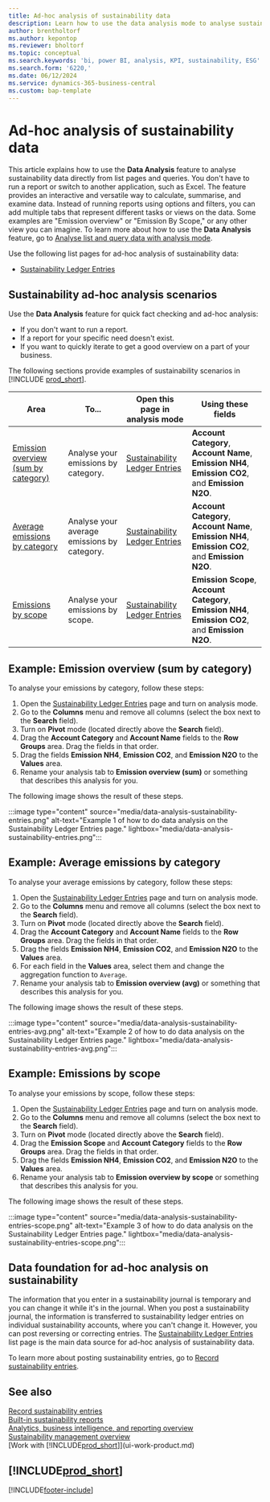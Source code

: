 ```yaml
---
title: Ad-hoc analysis of sustainability data
description: Learn how to use the data analysis mode to analyse sustainability data.
author: brentholtorf
ms.author: kepontop
ms.reviewer: bholtorf
ms.topic: conceptual
ms.search.keywords: 'bi, power BI, analysis, KPI, sustainability, ESG'
ms.search.form: '6220,'
ms.date: 06/12/2024
ms.service: dynamics-365-business-central
ms.custom: bap-template
---
```


# Ad-hoc analysis of sustainability data

This article explains how to use the **Data Analysis** feature to analyse sustainability data directly from list pages and queries. You don't have to run a report or switch to another application, such as Excel. The feature provides an interactive and versatile way to calculate, summarise, and examine data. Instead of running reports using options and filters, you can add multiple tabs that represent different tasks or views on the data. Some examples are "Emission overview" or "Emission By Scope," or any other view you can imagine. To learn more about how to use the **Data Analysis** feature, go to [Analyse list and query data with analysis mode](analysis-mode.md).

Use the following list pages for ad-hoc analysis of sustainability data:

- [Sustainability Ledger Entries](https://businesscentral.dynamics.com/?page=6220)

## Sustainability ad-hoc analysis scenarios

Use the **Data Analysis** feature for quick fact checking and ad-hoc analysis:

- If you don't want to run a report.
- If a report for your specific need doesn't exist.
- If you want to quickly iterate to get a good overview on a part of your business.

The following sections provide examples of sustainability scenarios in [!INCLUDE [prod_short](includes/prod_short.md)].

| Area | To... | Open this page in analysis mode | Using these fields |
| ---- | ----- | ------------------------------- |------------------- |
| [Emission overview (sum by category)](#example-emission-overview-sum-by-category) | Analyse your emissions by category. | [Sustainability Ledger Entries](https://businesscentral.dynamics.com/?page=6220) | **Account Category**, **Account Name**, **Emission NH4**, **Emission CO2**, and **Emission N2O**.|
| [Average emissions by category](#example-average-emissions-by-category) | Analyse your average emissions by category. | [Sustainability Ledger Entries](https://businesscentral.dynamics.com/?page=6220) | **Account Category**, **Account Name**, **Emission NH4**, **Emission CO2**, and **Emission N2O**.|
| [Emissions by scope](#example-emissions-by-scope) | Analyse your emissions by scope. | [Sustainability Ledger Entries](https://businesscentral.dynamics.com/?page=6220) | **Emission Scope**, **Account Category**, **Emission NH4**, **Emission CO2**, and **Emission N2O**.|

## Example: Emission overview (sum by category)

To analyse your emissions by category, follow these steps:

1. Open the [Sustainability Ledger Entries](https://businesscentral.dynamics.com/?page=6220) page and turn on analysis mode.
1. Go to the **Columns** menu and remove all columns (select the box next to the **Search** field).
1. Turn on **Pivot** mode (located directly above the **Search** field).
1. Drag the **Account Category** and **Account Name** fields to the **Row Groups** area. Drag the fields in that order.
1. Drag the fields **Emission NH4**, **Emission CO2**, and **Emission N2O** to the **Values** area.
1. Rename your analysis tab to **Emission overview (sum)** or something that describes this analysis for you.

The following image shows the result of these steps.

:::image type="content" source="media/data-analysis-sustainability-entries.png" alt-text="Example 1 of how to do data analysis on the Sustainability Ledger Entries page." lightbox="media/data-analysis-sustainability-entries.png":::

## Example: Average emissions by category

To analyse your average emissions by category, follow these steps:

1. Open the [Sustainability Ledger Entries](https://businesscentral.dynamics.com/?page=6220) page and turn on analysis mode.
1. Go to the **Columns** menu and remove all columns (select the box next to the **Search** field).
1. Turn on **Pivot** mode (located directly above the **Search** field).
1. Drag the **Account Category** and **Account Name** fields to the **Row Groups** area. Drag the fields in that order.
1. Drag the fields **Emission NH4**, **Emission CO2**, and **Emission N2O** to the **Values** area.
1. For each field in the **Values** area, select them and change the aggregation function to `Average`.
1. Rename your analysis tab to **Emission overview (avg)** or something that describes this analysis for you.

The following image shows the result of these steps.

:::image type="content" source="media/data-analysis-sustainability-entries-avg.png" alt-text="Example 2 of how to do data analysis on the Sustainability Ledger Entries page." lightbox="media/data-analysis-sustainability-entries-avg.png":::

## Example: Emissions by scope

To analyse your emissions by scope, follow these steps:

1. Open the [Sustainability Ledger Entries](https://businesscentral.dynamics.com/?page=6220) page and turn on analysis mode.
1. Go to the **Columns** menu and remove all columns (select the box next to the **Search** field).
1. Turn on **Pivot** mode (located directly above the **Search** field).
1. Drag the **Emission Scope** and **Account Category** fields to the **Row Groups** area. Drag the fields in that order.
1. Drag the fields **Emission NH4**, **Emission CO2**, and **Emission N2O** to the **Values** area.
1. Rename your analysis tab to **Emission overview by scope** or something that describes this analysis for you.

The following image shows the result of these steps.

:::image type="content" source="media/data-analysis-sustainability-entries-scope.png" alt-text="Example 3 of how to do data analysis on the Sustainability Ledger Entries page." lightbox="media/data-analysis-sustainability-entries-scope.png":::

## Data foundation for ad-hoc analysis on sustainability

The information that you enter in a sustainability journal is temporary and you can change it while it's in the journal. When you post a sustainability journal, the information is transferred to sustainability ledger entries on individual sustainability accounts, where you can't change it. However, you can post reversing or correcting entries. The [Sustainability Ledger Entries](https://businesscentral.dynamics.com/?page=6220) list page is the main data source for ad-hoc analysis of sustainability data.

To learn more about posting sustainability entries, go to [Record sustainability entries](finance-sustainability-journal.md).

## See also 

[Record sustainability entries](finance-sustainability-journal.md)  
[Built-in sustainability reports](sustainability-reports.md)   
[Analytics, business intelligence, and reporting overview](reports-bi-reporting.md)  
[Sustainability management overview](finance-manage-sustainability.md)   
[Work with [!INCLUDE[prod_short](includes/prod_short.md)]](ui-work-product.md)  

## [!INCLUDE[prod_short](includes/free_trial_md.md)]  

[!INCLUDE[footer-include](includes/footer-banner.md)]
